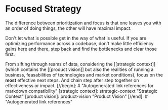 # Focused Strategy

The difference between prioritization and focus is that one leaves you with an order of doing things, the other will have maximal impact.

Don't let what is possible get in the way of what is useful. If you are optimizing performance across a codebase, don't make little efficiency gains here and there, step back and find the bottlenecks and clear those first.

From sifting through reams of data, considering the [[strategic context]] (which contains the [[product vision]] but also the realities of running a business, feasabilities of technologies and market conditions), focus on the **most** effective next steps. And chain step after step together on effectiveness or impact.
[//begin]: # "Autogenerated link references for markdown compatibility"
[strategic context]: strategic-context "Strategic Context"
[product vision]: product-vision "Product Vision"
[//end]: # "Autogenerated link references"